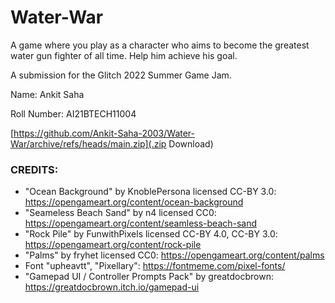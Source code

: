 # Water-War
 
A game where you play as a character who aims to become the greatest water gun fighter of all time. Help him achieve his goal.

A submission for the Glitch 2022 Summer Game Jam.

Name: Ankit Saha

Roll Number: AI21BTECH11004

[https://github.com/Ankit-Saha-2003/Water-War/archive/refs/heads/main.zip](.zip Download)

### CREDITS:
- "Ocean Background" by KnoblePersona licensed CC-BY 3.0: https://opengameart.org/content/ocean-background
- "Seameless Beach Sand" by n4 licensed CC0: https://opengameart.org/content/seamless-beach-sand 
- "Rock Pile" by FunwithPixels licensed CC-BY 4.0, CC-BY 3.0: https://opengameart.org/content/rock-pile
- "Palms" by fryhet licensed CC0: https://opengameart.org/content/palms
- Font "upheavtt", "Pixellary": https://fontmeme.com/pixel-fonts/
- "Gamepad UI / Controller Prompts Pack" by greatdocbrown: https://greatdocbrown.itch.io/gamepad-ui
